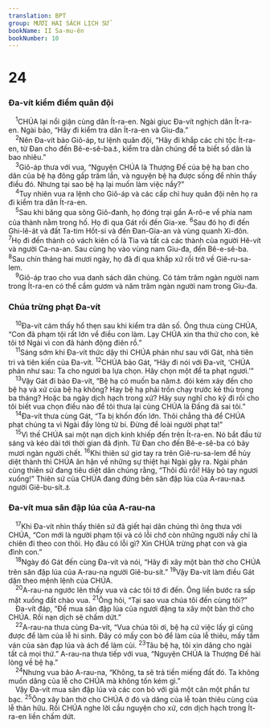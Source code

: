 ```yaml
---
translation: BPT
group: MƯƠI HAI SÁCH LỊCH SỬ
bookName: II Sa-mu-ên 
bookNumber: 10
---
```


<div class="title"><h1>24</h1><h3>Đa-vít kiểm điểm quân đội</h3></div>
<span class="verse 2sa_24_1"> <sup>1</sup>CHÚA lại nổi giận cùng dân Ít-ra-en. Ngài giục Đa-vít nghịch dân Ít-ra-en. Ngài bảo, “Hãy đi kiểm tra dân Ít-ra-en và Giu-đa.”<br/></span>
<span class="verse 2sa_24_2"> <sup>2</sup>Nên Đa-vít bảo Giô-áp, tư lệnh quân đội, “Hãy đi khắp các chi tộc Ít-ra-en, từ Đan cho đến Bê-e-sê-ba<a data-toggle="tooltip" data-placement="bottom" title="Tức toàn xứ Ít-ra-en từ Bắc đến Nam. Đan là một thị trấn cực Bắc của Ít-ra-en, còn Bê-e-sê-ba là thị trấn cực Nam của Giu-đa. Xem câu 15.">⚓</a>, kiểm tra dân chúng để ta biết số dân là bao nhiêu.”<br/></span>
<span class="verse 2sa_24_3"> <sup>3</sup>Giô-áp thưa với vua, “Nguyện CHÚA là Thượng Đế của bệ hạ ban cho dân của bệ hạ đông gấp trăm lần, và nguyện bệ hạ được sống để nhìn thấy điều đó. Nhưng tại sao bệ hạ lại muốn làm việc nầy?”<br/></span>
<span class="verse 2sa_24_4"> <sup>4</sup>Tuy nhiên vua ra lệnh cho Giô-áp và các cấp chỉ huy quân đội nên họ ra đi kiểm tra dân Ít-ra-en.<br/></span>
<span class="verse 2sa_24_5"> <sup>5</sup>Sau khi băng qua sông Giô-đanh, họ đóng trại gần A-rô-e về phía nam của thành nằm trong hố. Họ đi qua Gát rồi đến Gia-xe.</span>
<span class="verse 2sa_24_6"><sup>6</sup>Sau đó họ đi đến Ghi-lê-át và đất Ta-tim Hốt-si và đến Đan-Gia-an và vùng quanh Xi-đôn.</span>
<span class="verse 2sa_24_7"><sup>7</sup>Họ đi đến thành có vách kiên cố là Tia và tất cả các thành của người Hê-vít và người Ca-na-an. Sau cùng họ vào vùng nam Giu-đa, đến Bê-e-sê-ba.</span>
<span class="verse 2sa_24_8"><sup>8</sup>Sau chín tháng hai mươi ngày, họ đã đi qua khắp xứ rồi trở về Giê-ru-sa-lem.<br/></span>
<span class="verse 2sa_24_9"> <sup>9</sup>Giô-áp trao cho vua danh sách dân chúng. Có tám trăm ngàn người nam trong Ít-ra-en có thể cầm gươm và năm trăm ngàn người nam trong Giu-đa.<br/></span>
<div class="title"><h3>Chúa trừng phạt Đa-vít</h3></div>
<span class="verse 2sa_24_10"> <sup>10</sup>Đa-vít cảm thấy hổ thẹn sau khi kiểm tra dân số. Ông thưa cùng CHÚA, “Con đã phạm tội rất lớn về điều con làm. Lạy CHÚA xin tha thứ cho con, kẻ tôi tớ Ngài vì con đã hành động điên rồ.”<br/></span>
<span class="verse 2sa_24_11"> <sup>11</sup>Sáng sớm khi Đa-vít thức dậy thì CHÚA phán như sau với Gát, nhà tiên tri và tiên kiến của Đa-vít.</span>
<span class="verse 2sa_24_12"><sup>12</sup>CHÚA bảo Gát, “Hãy đi nói với Đa-vít, ‘CHÚA phán như sau: Ta cho ngươi ba lựa chọn. Hãy chọn một để ta phạt ngươi.’”<br/></span>
<span class="verse 2sa_24_13"> <sup>13</sup>Vậy Gát đi bảo Đa-vít, “Bệ hạ có muốn ba năm<a data-toggle="tooltip" data-placement="bottom" title="I Sử 21:12 và bản cổ Hi-lạp ghi “ba năm.”">⚓</a> đói kém xảy đến cho bệ hạ và xứ của bệ hạ không? Hay bệ hạ phải trốn chạy trước kẻ thù trong ba tháng? Hoặc ba ngày dịch hạch trong xứ? Hãy suy nghĩ cho kỹ đi rồi cho tôi biết vua chọn điều nào để tôi thưa lại cùng CHÚA là Đấng đã sai tôi.”<br/></span>
<span class="verse 2sa_24_14"> <sup>14</sup>Đa-vít thưa cùng Gát, “Ta bị khốn đốn lớn. Thôi chẳng thà để CHÚA phạt chúng ta vì Ngài đầy lòng từ bi. Đừng để loài người phạt ta!”<br/></span>
<span class="verse 2sa_24_15"> <sup>15</sup>Vì thế CHÚA sai một nạn dịch kinh khiếp đến trên Ít-ra-en. Nó bắt đầu từ sáng và kéo dài tới thời gian đã định. Từ Đan cho đến Bê-e-sê-ba có bảy mươi ngàn người chết.</span>
<span class="verse 2sa_24_16"><sup>16</sup>Khi thiên sứ giơ tay ra trên Giê-ru-sa-lem để hủy diệt thành thì CHÚA ân hận về những sự thiệt hại Ngài gây ra. Ngài phán cùng thiên sứ đang tiêu diệt dân chúng rằng, “Thôi đủ rồi! Hãy bỏ tay ngươi xuống!” Thiên sứ của CHÚA đang đứng bên sân đập lúa của A-rau-na<a data-toggle="tooltip" data-placement="bottom" title="Ông ta cũng có tên “Ọt-nan.” Xem thêm các câu 18, 22, 24.">⚓</a> người Giê-bu-sít.<a data-toggle="tooltip" data-placement="bottom" title="Dân cư sống ở Giê-ru-sa-lem trước khi dân Ít-ra-en chiếm thành nầy. “Giê-bu” là tên cũ của Giê-ru-sa-lem.">⚓</a><br/></span>
<div class="title"><h3>Đa-vít mua sân đập lúa của A-rau-na</h3></div>
<span class="verse 2sa_24_17"> <sup>17</sup>Khi Đa-vít nhìn thấy thiên sứ đã giết hại dân chúng thì ông thưa với CHÚA, “Con mới là người phạm tội và có lỗi chớ còn những người nầy chỉ là chiên đi theo con thôi. Họ đâu có lỗi gì? Xin CHÚA trừng phạt con và gia đình con.”<br/></span>
<span class="verse 2sa_24_18"> <sup>18</sup>Ngày đó Gát đến cùng Đa-vít và nói, “Hãy đi xây một bàn thờ cho CHÚA trên sân đập lúa của A-rau-na người Giê-bu-sít.”</span>
<span class="verse 2sa_24_19"><sup>19</sup>Vậy Đa-vít làm điều Gát dặn theo mệnh lệnh của CHÚA.<br/></span>
<span class="verse 2sa_24_20"> <sup>20</sup>A-rau-na ngước lên thấy vua và các tôi tớ đi đến. Ông liền bước ra sấp mặt xuống đất chào vua.</span>
<span class="verse 2sa_24_21"><sup>21</sup>Ông hỏi, “Tại sao vua chúa tôi đến cùng tôi?”<br/> Đa-vít đáp, “Để mua sân đập lúa của ngươi đặng ta xây một bàn thờ cho CHÚA. Rồi nạn dịch sẽ chấm dứt.”<br/></span>
<span class="verse 2sa_24_22"> <sup>22</sup>A-rau-na thưa cùng Đa-vít, “Vua chúa tôi ơi, bệ hạ cứ việc lấy gì cũng được để làm của lễ hi sinh. Đây có mấy con bò để làm của lễ thiêu, mấy tấm ván của sàn đạp lúa và ách để làm củi.</span>
<span class="verse 2sa_24_23"><sup>23</sup>Tâu bệ hạ, tôi xin dâng cho ngài tất cả mọi thứ.” A-rau-na thưa tiếp với vua, “Nguyện CHÚA là Thượng Đế hài lòng về bệ hạ.”<br/></span>
<span class="verse 2sa_24_24"> <sup>24</sup>Nhưng vua bảo A-rau-na, “Không, ta sẽ trả tiền miếng đất đó. Ta không muốn dâng của lễ cho CHÚA mà không tốn kém gì.”<br/> Vậy Đa-vít mua sân đập lúa và các con bò với giá một cân một phần tư bạc.</span>
<span class="verse 2sa_24_25"><sup>25</sup>Ông xây bàn thờ cho CHÚA ở đó và dâng của lễ toàn thiêu cùng của lễ thân hữu. Rồi CHÚA nghe lời cầu nguyện cho xứ, cơn dịch hạch trong Ít-ra-en liền chấm dứt.<br/></span>
